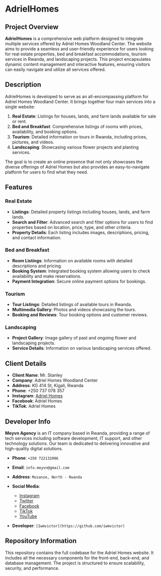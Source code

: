 # AdrielHomes

## Project Overview

**AdrielHomes** is a comprehensive web platform designed to integrate multiple services offered by Adriel Homes Woodland Center. The website aims to provide a seamless and user-friendly experience for users looking for real estate properties, bed and breakfast accommodations, tourism services in Rwanda, and landscaping projects. This project encapsulates dynamic content management and interactive features, ensuring visitors can easily navigate and utilize all services offered.

## Description

AdrielHomes is developed to serve as an all-encompassing platform for Adriel Homes Woodland Center. It brings together four main services into a single website:
1. **Real Estate**: Listings for houses, lands, and farm lands available for sale or rent.
2. **Bed and Breakfast**: Comprehensive listings of rooms with prices, availability, and booking options.
3. **Tourism**: Detailed information on tours in Rwanda, including prices, pictures, and videos.
4. **Landscaping**: Showcasing various flower projects and planting services.

The goal is to create an online presence that not only showcases the diverse offerings of Adriel Homes but also provides an easy-to-navigate platform for users to find what they need.

## Features

### Real Estate
- **Listings**: Detailed property listings including houses, lands, and farm lands.
- **Search and Filter**: Advanced search and filter options for users to find properties based on location, price, type, and other criteria.
- **Property Details**: Each listing includes images, descriptions, pricing, and contact information.

### Bed and Breakfast
- **Room Listings**: Information on available rooms with detailed descriptions and pricing.
- **Booking System**: Integrated booking system allowing users to check availability and make reservations.
- **Payment Integration**: Secure online payment options for bookings.

### Tourism
- **Tour Listings**: Detailed listings of available tours in Rwanda.
- **Multimedia Gallery**: Photos and videos showcasing the tours.
- **Booking and Reviews**: Tour booking options and customer reviews.

### Landscaping
- **Project Gallery**: Image gallery of past and ongoing flower and landscaping projects.
- **Service Details**: Information on various landscaping services offered.

## Client Details

- **Client Name**: Mr. Stanley
- **Company**: Adriel Homes Woodland Center
- **Address**: KG 414 St, Kigali, Rwanda
- **Phone**: +250 737 078 357
- **Instagram**: [Adriel Homes](https://www.instagram.com/adrielhome/)
- **Facebook**: Adriel Homes
- **TikTok**: Adriel Homes

## Developer Info

**Meyvn Agency** is an IT company based in Rwanda, providing a range of tech services including software development, IT support, and other technology solutions. Our team is dedicated to delivering innovative and high-quality digital solutions.

- **Phone**: ```+250 722132096```
- **Email**: ``info.meyvn@gmail.com``
- **Address**: ``Musanze, North - Rwanda``
- **Social Media**: 
  - [Instagram](https://www.instagram.com/meyvnagency)
  - [Twitter](https://www.twitter.com/meyvnagency)
  - [Facebook](https://www.facebook.com/themeyvnagency)
  - [TikTok](https://www.tiktok.com/@meyvnagency)
  - [YouTube](https://www.youtube.com/@meyvnagency)

- **Developer**: ```[Iwmvictor](https://github.com/iwmvictor)```

## Repository Information

This repository contains the full codebase for the Adriel Homes website. It includes all the necessary components for the front-end, back-end, and database management. The project is structured to ensure scalability, security, and performance.
